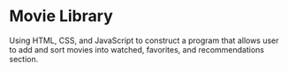 # Movie Library

Using HTML, CSS, and JavaScript to construct a program that allows user to add and sort movies into watched, favorites, and recommendations section.
